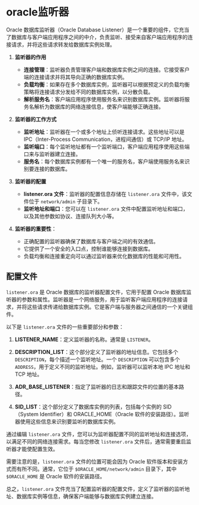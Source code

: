 # oracle监听器
Oracle 数据库监听器（Oracle Database Listener）是一个重要的组件，它充当了数据库与客户端应用程序之间的中介，负责监听、接受来自客户端应用程序的连接请求，并将这些请求转发给数据库实例处理。

1. **监听器的作用**
   - **连接管理**：监听器负责管理客户端和数据库实例之间的连接。它接受客户端的连接请求并将其导向正确的数据库实例。
   - **负载均衡**：如果存在多个数据库实例，监听器可以根据预定义的负载均衡策略将连接请求分发给不同的数据库实例，以分散负载。
   - **解析服务名**：客户端应用程序使用服务名来识别数据库实例。监听器将服务名解析为数据库的网络连接信息，使客户端能够正确连接。

2. **监听器的工作方式**
   - **监听地址**：监听器在一个或多个地址上侦听连接请求。这些地址可以是 IPC（Inter-Process Communication，进程间通信）或 TCP/IP 地址。
   - **监听端口**：每个监听地址都有一个监听端口，客户端应用程序使用这些端口来与监听器建立连接。
   - **服务名**：每个数据库实例都有一个唯一的服务名，客户端使用服务名来识别要连接的数据库。

3. **监听器的配置**
   - **listener.ora 文件**：监听器的配置信息存储在 `listener.ora` 文件中，该文件位于 `network/admin` 子目录下。
   - **监听地址和端口**：您可以在 `listener.ora` 文件中配置监听地址和端口，以及其他参数如协议、连接队列大小等。

4. **监听器的重要性**：
   - 正确配置的监听器确保了数据库与客户端之间的有效通信。
   - 它提供了一个安全的入口点，控制谁能够连接到数据库。
   - 负载均衡和连接重定向可以通过监听器来优化数据库的性能和可用性。

## 配置文件
`listener.ora` 是 Oracle 数据库的监听器配置文件，它用于配置 Oracle 数据库监听器的参数和属性。监听器是一个网络服务，用于监听客户端应用程序的连接请求，并将这些请求传递给数据库实例。它是客户端与服务器之间通信的一个关键组件。

以下是 `listener.ora` 文件的一些重要部分和参数：

1. **LISTENER_NAME**：定义监听器的名称。通常是 `LISTENER`。

2. **DESCRIPTION_LIST**：这个部分定义了监听器的地址信息。它包括多个 `DESCRIPTION`，每个描述一个监听地址。一个 `DESCRIPTION` 可以包含多个 `ADDRESS`，用于定义不同的监听地址。例如，监听器可以监听本地 IPC 地址和 TCP 地址。

3. **ADR_BASE_LISTENER**：指定了监听器的日志和跟踪文件的位置的基本路径。

4. **SID_LIST**：这个部分定义了数据库实例的列表，包括每个实例的 SID（System Identifier）和 ORACLE_HOME（Oracle 软件的安装路径）。监听器使用这些信息来识别要监听的数据库实例。

通过编辑 `listener.ora` 文件，您可以为监听器配置不同的监听地址和连接选项，以满足不同的网络连接需求。每当您修改 `listener.ora` 文件后，通常需要重启监听器才能使配置生效。

需要注意的是，`listener.ora` 文件的位置可能会因为 Oracle 软件版本和安装方式而有所不同。通常，它位于 `$ORACLE_HOME/network/admin` 目录下，其中 `$ORACLE_HOME` 是 Oracle 软件的安装路径。

总之，`listener.ora` 文件充当了配置监听器的配置文件，定义了监听器的监听地址、数据库实例等信息，确保客户端能够与数据库实例建立连接。
